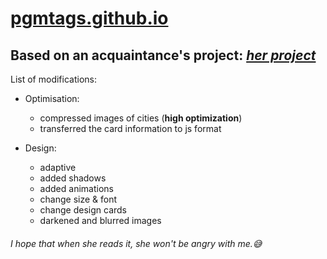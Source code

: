 # [pgmtags.github.io](https://pgmtags.github.io/)

## Based on an acquaintance's project: [*her project*](https://github.com/opasaskek/fold/tree/master)

List of modifications:
* Optimisation:
  * compressed images of cities (<b>high optimization</b>)
  * transferred the card information to js format

* Design:
  * adaptive
  * added shadows
  * added animations
  * change size & font
  * change design cards
  * darkened and blurred images
###### I hope that when she reads it, she won't be angry with me.😅
